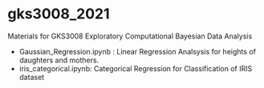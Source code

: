 # gks3008_2021
Materials for GKS3008 Exploratory Computational Bayesian Data Analysis


- Gaussian_Regression.ipynb : Linear Regression Analsysis for heights of daughters and mothers.
- iris_categorical.ipynb: Categorical Regression for Classification of IRIS dataset

